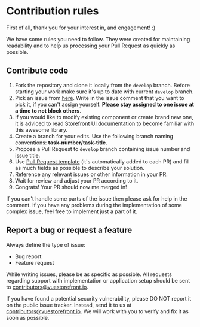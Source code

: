 # Contribution rules

First of all, thank you for your interest in, and engagement! :)

We have some rules you need to follow. They were created for maintaining readability and to help us processing your Pull Request as quickly as possible.

## Contribute code

1. Fork the repository and clone it locally from the `develop` branch. Before starting your work make sure it's up to date with current `develop` branch.
2. Pick an issue from [here](https://github.com/DivanteLtd/vsf-capybara/issues). Write in the issue comment that you want to pick it, if you can't assign yourself. **Please stay assigned to one issue at a time to not block others**.
3. If you would like to modify existing component or create brand new one, it is adviced to read [Storefront UI documentation](https://docs.storefrontui.io/introduction.html) to become familiar with this awesome library.
4. Create a branch for your edits. Use the following branch naming conventions: **task-number/task-title**.
5. Propose a Pull Request to `develop` branch containing issue number and issue title.
6. Use [Pull Request template](https://github.com/DivanteLtd/vsf-capybara/blob/master/PULL_REQUEST_TEMPLATE.md) (it's automatically added to each PR) and fill as much fields as possible to describe your solution.
7. Reference any relevant issues or other information in your PR.
8. Wait for review and adjust your PR according to it.
9. Congrats! Your PR should now me merged in!

If you can't handle some parts of the issue then please ask for help in the comment. If you have any problems during the implementation of some complex issue, feel free to implement just a part of it.

## Report a bug or request a feature

Always define the type of issue:
* Bug report
* Feature request

While writing issues, please be as specific as possible. All requests regarding support with implementation or application setup should be sent to contributors@vuestorefront.io.

If you have found a potential security vulnerability, please DO NOT report it on the public issue tracker. Instead, send it to us at contributors@vuestorefront.io. We will work with you to verify and fix it as soon as possible.